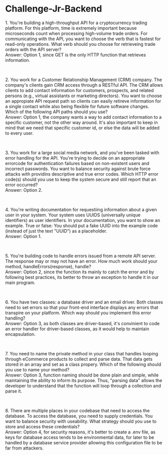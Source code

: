 # Challenge-Jr-Backend

<p>
  1. You're building a high-throughput API for a cryptocurrency trading platform. For this platform, time is extremely important because microseconds count when processing high-volume trade orders. For communicating with the API, you want to choose the verb that is fastest for read-only operations. What verb should you choose for retrieveing trade orders with the API server?<br>
Answer: Option 1, since GET is the only HTTP function that retrieves information.</p>
<br>
<p>
  2. You work for a Customer Relationship Management (CRM) company. The company's clients gain CRM access through a RESTful API. The CRM allows clients to add contact information for customers, prospects, and related persons (e.g., virtual assistants or marketing directors). You want to choose an appropiate API request path so clients can easily retireve information for a single contact while also being flexible for future software changes. Which of the following API paths should you use?<br>
Answer: Option 1, the company wants a way to add contact information to a specific customer, not the other way around. It's also important to keep in mind that we need that specific customer id, or else the data will be added to every user.</p>
<br>
<p>
  3. You work for a large social media network, and you've been tasked with error handling for the API. You're trying to decide on an appropriate errorcode for authentication failures based on non-existent users and incorrect passwords. You want to balance security against brute force attacks with providins descriptive and true error codes. Which HTTP error code(s) should you use to keep the system secure and still report that an error occurred?<br>
Answer: Option 2.</p>
<br>
<p>
  4. You're writing documentation for requestiing information about a given user in your system. Your system uses UUIDS (universally unique identifiers) as user identifiers. In your documentation, you want to show an example. True or false: You should put a fake UUID into the example code (instead of just the text "UUID") as a placeholder.<br>
Answer: Option 1.</p>
<br>
<p>
  5. You're building code to handle errors issued from a remote API server. The response may or may not have an error. How much work should your method, handleErrors(response), handle?<br>
Answer: Option 2, since the function its mainly to catch the error and by following best practices, its better to throw an exception to handle it in our main program.</p>
<br>
<p>
  6. You have two classes: a database driver and an email driver. Both classes need to set errors so that your front-end interface displays any errors that transpire on your platform. Which way should you implement this error handling?<br>
Answer: Option 3, as both classes are driver-based, it's convinient to code an error handler for driver-based classes, as it would help to maintain encapsulation.</p>
<br>
<p>
  7. You need to name the private method in your class that handles looping through eCommerce products to collect and parse data. That data gets stored in an array and set as a class propery. Which of the following should you use to name your method?<br>
Answer: Option 3, function naming should be done plain and simple, while maintaining the ability to inform its purpose. Thus, "parsing data" allows the developer to understand that the function will loop through a collection and parse it.</p>
<br>
<p>8. There are multiple places in your codebase that need to access the database. To access the database, you need to supply credentials. You want to balance security with useability. What strategy should you use to store and access these credentials?<br>
Answer: Option 4, for security reasons, it's better to create a .env file, as keys for database access tends to be environmental data, for later to be handled by a database service provider allowing this configuration file to be far from attackers.</p>
